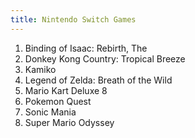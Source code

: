 ```yaml
---
title: Nintendo Switch Games
---
```


<ol>
<li>Binding of Isaac: Rebirth, The</li>
<li>Donkey Kong Country: Tropical Breeze</li>
<li>Kamiko</li>
<li>Legend of Zelda: Breath of the Wild</li>
<li>Mario Kart Deluxe 8</li>
<li>Pokemon Quest</li>
<li>Sonic Mania</li>
<li>Super Mario Odyssey</li>
</ol>

